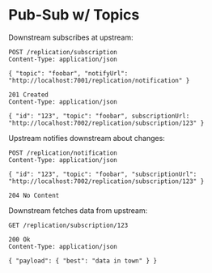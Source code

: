 Pub-Sub w/ Topics
=================

Downstream subscribes at upstream:

```http
POST /replication/subscription
Content-Type: application/json

{ "topic": "foobar", "notifyUrl": "http://localhost:7001/replication/notification" }

201 Created
Content-Type: application/json

{ "id": "123", "topic": "foobar", subscriptionUrl: "http://localhost:7002/replication/subscription/123" }
```

Upstream notifies downstream about changes:

```http
POST /replication/notification
Content-Type: application/json

{ "id": "123", "topic": "foobar", "subscriptionUrl": "http://localhost:7002/replication/subscription/123" }

204 No Content
```

Downstream fetches data from upstream:

```http
GET /replication/subscription/123

200 Ok
Content-Type: application/json

{ "payload": { "best": "data in town" } }
```
